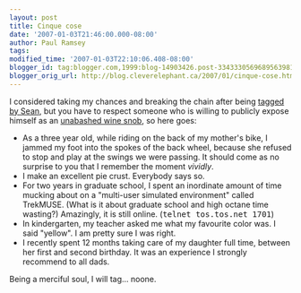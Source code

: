 ```yaml
---
layout: post
title: Cinque cose
date: '2007-01-03T21:46:00.000-08:00'
author: Paul Ramsey
tags: 
modified_time: '2007-01-03T22:10:06.408-08:00'
blogger_id: tag:blogger.com,1999:blog-14903426.post-3343330569689563981
blogger_orig_url: http://blog.cleverelephant.ca/2007/01/cinque-cose.html
---
```


I considered taking my chances and breaking the chain after being [tagged by Sean](http://zcologia.com/news/333), but you have to respect someone who is willing to publicly expose himself as an [unabashed wine snob](http://zcologia.com/news/327), so here goes:<ul><li>As a three year old, while riding on the back of my mother's bike, I jammed my foot into the spokes of the back wheel, because she refused to stop and play at the swings we were passing.  It should come as no surprise to you that I remember the moment *vividly*.<br /><li>I make an excellent pie crust. Everybody says so.<br /><li>For two years in graduate school, I spent an inordinate amount of time mucking about on a "multi-user simulated environment" called TrekMUSE. (What is it about graduate school and high octane time wasting?) Amazingly, it is still online. (<tt>telnet tos.tos.net 1701</tt>)<br /><li>In kindergarten, my teacher asked me what my favourite color was. I said "yellow". I am pretty sure I was right.<br /><li>I recently spent 12 months taking care of my daughter full time, between her first and second birthday.  It was an experience I strongly recommend to all dads.</ul>Being a merciful soul, I will tag... noone.